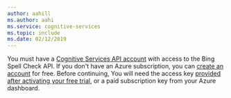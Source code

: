 ```yaml
---
author: aahill
ms.author: aahi
ms.service: cognitive-services
ms.topic: include
ms.date: 02/12/2019
---
```


You must have a [Cognitive Services API account](https://docs.microsoft.com/azure/cognitive-services/cognitive-services-apis-create-account) with access to the Bing Spell Check API. If you don't have an Azure subscription, you can [create an account](https://azure.microsoft.com/try/cognitive-services/?api=text-analytics) for free. Before continuing, You will need the access key [provided after activating your free trial](https://azure.microsoft.com/try/cognitive-services/my-apis/), or a paid subscription key from your Azure dashboard.
